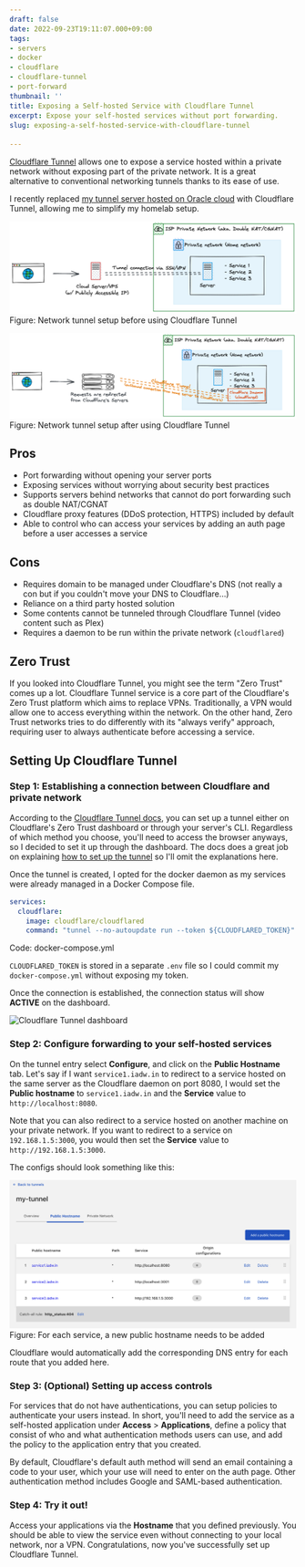 ```yaml
---
draft: false
date: 2022-09-23T19:11:07.000+09:00
tags:
- servers
- docker
- cloudflare
- cloudflare-tunnel
- port-forward
thumbnail: ''
title: Exposing a Self-hosted Service with Cloudflare Tunnel
excerpt: Expose your self-hosted services without port forwarding.
slug: exposing-a-self-hosted-service-with-cloudflare-tunnel

---
```


[Cloudflare Tunnel](https://www.cloudflare.com/products/tunnel/) allows one to expose a service hosted within a private network without exposing part of the private network. It is a great alternative to conventional networking tunnels thanks to its ease of use.

I recently replaced [my tunnel server hosted on Oracle cloud](/setting-up-port-forwarding-on-an-oracle-cloud-instance) with Cloudflare Tunnel, allowing me to simplify my homelab setup.

![Web browser pointing towards cloud server, which is linked via SSH/VPN to a server in a private network that is within another private network that belongs to the ISP](/uploads/before-cloudflare-tunnel.excalidraw.png)
Figure: Network tunnel setup before using Cloudflare Tunnel

![Web browser pointing towards Cloudflare's server, which is linked via an outbound connection from a server in a private network that is within another private network that belongs to the ISP, and the outbound connection is initiated by Cloudflare daemon (cloudflared)](/uploads/after-cloudflare-tunnel.excalidraw.png)
Figure: Network tunnel setup after using Cloudflare Tunnel

## Pros
- Port forwarding without opening your server ports
- Exposing services without worrying about security best practices
- Supports servers behind networks that cannot do port forwarding such as double NAT/CGNAT
- Cloudflare proxy features (DDoS protection, HTTPS) included by default
- Able to control who can access your services by adding an auth page before a user accesses a service

## Cons
- Requires domain to be managed under Cloudflare's DNS (not really a con but if you couldn't move your DNS to Cloudflare...)
- Reliance on a third party hosted solution
- Some contents cannot be tunneled through Cloudflare Tunnel (video content such as Plex)
- Requires a daemon to be run within the private network (`cloudflared`)

## Zero Trust

If you looked into Cloudflare Tunnel, you might see the term "Zero Trust" comes up a lot. Cloudflare Tunnel service is a core part of the Cloudflare's Zero Trust platform which aims to replace VPNs. Traditionally, a VPN would allow one to access everything within the network. On the other hand, Zero Trust networks tries to do differently with its "always verify" approach, requiring user to always authenticate before accessing a service.

## Setting Up Cloudflare Tunnel

### Step 1: Establishing a connection between Cloudflare and private network

According to the [Cloudflare Tunnel docs](https://developers.cloudflare.com/cloudflare-one/connections/connect-apps/install-and-setup/tunnel-guide/), you can set up a tunnel either on Cloudflare's Zero Trust dashboard or through your server's CLI. Regardless of which method you choose, you'll need to access the browser anyways, so I decided to set it up through the dashboard. The docs does a great job on explaining [how to set up the tunnel](https://developers.cloudflare.com/cloudflare-one/connections/connect-apps/install-and-setup/tunnel-guide/remote/#1-create-a-tunnel) so I'll omit the explanations here.

Once the tunnel is created, I opted for the docker daemon as my services were already managed in a Docker Compose file.

```yaml
services:
  cloudflare:
    image: cloudflare/cloudflared
    command: "tunnel --no-autoupdate run --token ${CLOUDFLARED_TOKEN}"
```
Code: docker-compose.yml

`CLOUDFLARED_TOKEN` is stored in a separate `.env` file so I could commit my `docker-compose.yml` without exposing my token.

Once the connection is established, the connection status will show __ACTIVE__ on the dashboard.

![Cloudflare Tunnel dashboard](https://developers.cloudflare.com/cloudflare-one/static/documentation/connections/connect-apps/tunnel-table.png)

### Step 2: Configure forwarding to your self-hosted services

On the tunnel entry select __Configure__, and click on the __Public Hostname__ tab. Let's say if I want `service1.iadw.in` to redirect to a service hosted on the same server as the Cloudflare daemon on port 8080, I would set the __Public hostname__ to `service1.iadw.in` and the __Service__ value to `http://localhost:8080`.

Note that you can also redirect to a service hosted on another machine on your private network. If you want to redirect to a service on `192.168.1.5:3000`, you would then set the __Service__ value to `http://192.168.1.5:3000`.

The configs should look something like this:

![Cloudflare Tunnel config](/uploads/cloudflare-tunnel-config.png)
Figure: For each service, a new public hostname needs to be added

Cloudflare would automatically add the corresponding DNS entry for each route that you added here.

### Step 3: (Optional) Setting up access controls

For services that do not have authentications, you can setup policies to authenticate your users instead. In short, you'll need to add the service as a self-hosted application under __Access__ > __Applications__, define a policy that consist of who and what authentication methods users can use, and add the policy to the application entry that you created.

By default, Cloudflare's default auth method will send an email containing a code to your user, which your use will need to enter on the auth page. Other authentication method includes Google and SAML-based authentication.

### Step 4: Try it out!

Access your applications via the __Hostname__ that you defined previously. You should be able to view the service even without connecting to your local network, nor a VPN. Congratulations, now you've successfully set up Cloudflare Tunnel.
